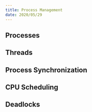```yaml
---
title: Process Management
date: 2020/05/29
---
```


## Processes
## Threads
## Process Synchronization
## CPU Scheduling
## Deadlocks

